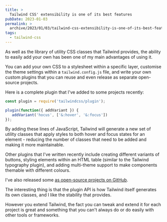 ```yaml
---
title: >
  Tailwind CSS' extensibility is one of its best features
pubDate: 2023-01-03
permalink: >
  archive/2023/01/03/tailwind-css-extensibility-is-one-of-its-best-features
tags:
  - tailwind-css
---
```


As well as the library of utility CSS classes that Tailwind provides, the ability to easily add your own has been one of my main advantages of using it.

You can add your own CSS to a stylesheet within a specific layer, customise the theme settings within a `tailwind.config.js` file, and write your own custom plugins that you can reuse and even release as separate open-source projects.

Here is a complete plugin that I've added to some projects recently:

```js
const plugin = require('tailwindcss/plugin');

plugin(function({ addVariant }) {
   addVariant('hocus', ['&:hover', '&:focus'])
});
```

By adding these lines of JavaScript, Tailwind will generate a new set of utility classes that apply styles to both hover and focus states for an element - reducing the number of classes that need to be added and making it more maintainable.

Other plugins that I've written recently include creating different variants of buttons, styling elements within an HTML table (similar to the Tailwind typography plugin), and adding multi-theme support to make components themable with different colours.

I've also released some [as open-source projects on GitHub](https://github.com/opdavies?tab=repositories&q=tailwind-plugin).

The interesting thing is that the plugin API is how Tailwind itself generates its own classes, and I like the stability that provides.

However you extend Tailwind, the fact you can tweak and extend it for each project is great and something that you can't always do or do easily with other tools or frameworks.
